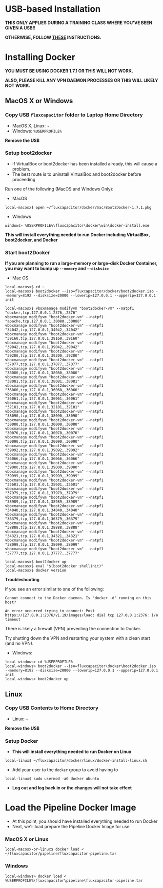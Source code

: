 # USB-based Installation
**THIS ONLY APPLIES DURING A TRAINING CLASS WHERE YOU'VE BEEN GIVEN A USB!!**

**OTHERWISE, FOLLOW [THESE](https://github.com/fluxcapacitor/pipeline/wiki/Setup-Docker-Image) INSTRUCTIONS.**

# Installing Docker
**YOU MUST BE USING DOCKER 1.7.1 OR THIS WILL NOT WORK.**

**ALSO, PLEASE KILL ANY VPN DAEMON PROCESSES OR THIS WILL LIKELY NOT WORK.**

## MacOS X or Windows 
### Copy USB `fluxcapacitor` folder to Laptop Home Directory 
* MacOS X, Linux:  `~`
* Windows:  `%USERPROFILE%`

**Remove the USB**

### Setup boot2docker
* If VirtualBox or boot2docker has been installed already, this will cause a problem.
* The best route is to uninstall VirtualBox and boot2docker before proceeding

Run one of the following (MacOS and Windows Only):
* MacOS
```
local-macosx$ open ~/fluxcapacitor/docker/mac/Boot2Docker-1.7.1.pkg
``` 
* Windows
```
windows> %USERPROFILE%\fluxcapacitor\docker\win\docker-install.exe
```

**This will install everything needed to run Docker including VirtualBox, boot2docker, and Docker**

### Start boot2Docker

**If you are planning to run a large-memory or large-disk Docker Container, you may want to bump up `--memory` and `--disksize`**

* Mac OS
```
local-macosx$ cd ~
local-macosx$ boot2docker --iso=fluxcapacitor/docker/boot2docker.iso --memory=8192 --disksize=20000 --lowerip=127.0.0.1 --upperip=127.0.0.1 init

local-macosx$ vboxmanage modifyvm "boot2docker-vm" --natpf1 "docker,tcp,127.0.0.1,2376,,2376"
vboxmanage modifyvm "boot2docker-vm" --natpf1 "apache,tcp,127.0.0.1,30080,,30080"
vboxmanage modifyvm "boot2docker-vm" --natpf1 "34042,tcp,127.0.0.1,34042,,34042"
vboxmanage modifyvm "boot2docker-vm" --natpf1 "39160,tcp,127.0.0.1,39160,,39160"
vboxmanage modifyvm "boot2docker-vm" --natpf1 "39042,tcp,127.0.0.1,39042,,39042"
vboxmanage modifyvm "boot2docker-vm" --natpf1 "39200,tcp,127.0.0.1,39200,,39200"
vboxmanage modifyvm "boot2docker-vm" --natpf1 "37077,tcp,127.0.0.1,37077,,37077"
vboxmanage modifyvm "boot2docker-vm" --natpf1 "38080,tcp,127.0.0.1,38080,,38080"
vboxmanage modifyvm "boot2docker-vm" --natpf1 "38081,tcp,127.0.0.1,38081,,38081"
vboxmanage modifyvm "boot2docker-vm" --natpf1 "36060,tcp,127.0.0.1,36060,,36060"
vboxmanage modifyvm "boot2docker-vm" --natpf1 "36061,tcp,127.0.0.1,36061,,36061"
vboxmanage modifyvm "boot2docker-vm" --natpf1 "32181,tcp,127.0.0.1,32181,,32181"
vboxmanage modifyvm "boot2docker-vm" --natpf1 "38090,tcp,127.0.0.1,38090,,38090"
vboxmanage modifyvm "boot2docker-vm" --natpf1 "30000,tcp,127.0.0.1,30000,,30000"
vboxmanage modifyvm "boot2docker-vm" --natpf1 "30070,tcp,127.0.0.1,30070,,30070"
vboxmanage modifyvm "boot2docker-vm" --natpf1 "30090,tcp,127.0.0.1,30090,,30090"
vboxmanage modifyvm "boot2docker-vm" --natpf1 "39092,tcp,127.0.0.1,39092,,39092"
vboxmanage modifyvm "boot2docker-vm" --natpf1 "36066,tcp,127.0.0.1,36066,,36066"
vboxmanage modifyvm "boot2docker-vm" --natpf1 "39000,tcp,127.0.0.1,39000,,39000"
vboxmanage modifyvm "boot2docker-vm" --natpf1 "39999,tcp,127.0.0.1,39999,,39999"
vboxmanage modifyvm "boot2docker-vm" --natpf1 "35601,tcp,127.0.0.1,35601,,35601"
vboxmanage modifyvm "boot2docker-vm" --natpf1 "37979,tcp,127.0.0.1,37979,,37979"
vboxmanage modifyvm "boot2docker-vm" --natpf1 "38989,tcp,127.0.0.1,38989,,38989"
vboxmanage modifyvm "boot2docker-vm" --natpf1 "34040,tcp,127.0.0.1,34040,,34040"
vboxmanage modifyvm "boot2docker-vm" --natpf1 "36379,tcp,127.0.0.1,36379,,36379"
vboxmanage modifyvm "boot2docker-vm" --natpf1 "38888,tcp,127.0.0.1,38888,,38888"
vboxmanage modifyvm "boot2docker-vm" --natpf1 "34321,tcp,127.0.0.1,34321,,34321"
vboxmanage modifyvm "boot2docker-vm" --natpf1 "38099,tcp,127.0.0.1,38099,,38099"
vboxmanage modifyvm "boot2docker-vm" --natpf1 "37777,tcp,127.0.0.1,37777,,37777"

local-macosx$ boot2docker up
local-macosx$ eval "$(boot2docker shellinit)"
local-macosx$ docker version
```
**Troubleshooting**

If you see an error similar to one of the following:
```
Cannot connect to the Docker daemon. Is 'docker -d' running on this host?
```
```
An error occurred trying to connect: Post https://127.0.0.1:2376/v1.19/images/load: dial tcp 127.0.0.1:2376: i/o timeout
```
There is likely a firewall (VPN) preventing the connection to Docker.

Try shutting down the VPN and restarting your system with a clean start (and no VPN).

* Windows:
```
local-windows> cd %USERPROFILE%
local-windows> boot2docker --iso=fluxcapacitor\docker\boot2docker.iso --memory=8192 --disksize=20000 --lowerip=127.0.0.1 --upperip=127.0.0.1 init
local-windows> boot2docker up
```

## Linux
### Copy USB Contents to Home Directory 
* Linux:  `~`

**Remove the USB**

### Setup Docker
* **This will install everything needed to run Docker on Linux**
```
local-linux$ ~/fluxcapacitor/docker/linux/docker-install-linux.sh
```
* Add your user to the `docker` group to avoid having to 
```
local-linux$ sudo usermod -aG docker ubuntu
```
* **Log out and log back in or the changes will not take effect**

# Load the Pipeline Docker Image 
* At this point, you should have installed everything needed to run Docker
* Next, we'll load prepare the Pipeline Docker Image for use

### MacOS X or Linux
```
local-macosx-or-linux$ docker load < ~/fluxcapacitor/pipeline/fluxcapacitor-pipeline.tar
``` 

### Windows 
```
local-windows> docker load < %USERPROFILE%\fluxcapacitor\pipeline\fluxcapacitor-pipeline.tar
``` 